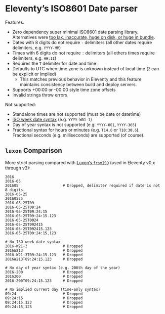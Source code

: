 # Eleventy’s ISO8601 Date parser

Features:

- Zero dependency super minimal ISO8601 date parsing library. Alternatives were [too lax, inaccurate, huge on disk, or huge in bundle](https://fediverse.zachleat.com/@zachleat/114870836413532617).
- Dates with 8 digits do not require `-` delimiters (all other dates require delimiters, e.g. `YYYY-MM`)
- Times with 6 digits do not require `:` delimiters (all others times require delimiters, e.g. `HH:II`)
- Requires the `T` delimiter for date and time
- Defaults to UTC when time zone is unknown instead of local time (`Z` can be explicit or implied)
  - This matches previous behavior in Eleventy and this feature maintains consistency between build and deploy servers.
- Supports +00:00 or -00:00 style time zone offsets
- Invalid strings throw errors.

Not supported:

- Standalone times are not supported (must be date or datetime)
- [ISO week date syntax](https://en.wikipedia.org/wiki/ISO_week_date) (e.g. `YYYY-W01-1`)
- Day of year syntax is not supported (e.g. `YYYY-001`, `YYYY-365`)
- Fractional syntax for hours or minutes (e.g. `T14.6` or `T10:30.6`). Fractional seconds (e.g. milliseconds) are supported (of course).

## `luxon` Comparison

More strict parsing compared with [Luxon’s `fromISO`](https://moment.github.io/luxon/#/parsing?id=iso-8601) (used in Eleventy v0.x through v3):

```
2016
2016-05
201605                    # Dropped, delimiter required if date is not 8 digits
2016-05-25
20160525
2016-05-25T09
2016-05-25T09:24
2016-05-25T09:24:15
2016-05-25T09:24:15.123
2016-05-25T0924
2016-05-25T092415
2016-05-25T092415.123
2016-05-25T09:24:15,123

# No ISO week date syntax
2016-W21-3                # Dropped
2016W213                  # Dropped
2016-W21-3T09:24:15.123   # Dropped
2016W213T09:24:15.123     # Dropped

# No day of year syntax (e.g. 200th day of the year)
2016-200                  # Dropped
2016200                   # Dropped
2016-200T09:24:15.123     # Dropped

# No implied current day (time-only syntax)
09:24                     # Dropped
09:24:15                  # Dropped
09:24:15.123              # Dropped
09:24:15,123              # Dropped
```